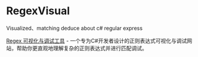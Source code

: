 # RegexVisual
Visualized、matching deduce about c# regular express

[Regex 可视化与调试工具](http://regex.south.takin.cc/) - 一个专为C#开发者设计的正则表达式可视化与调试网站，帮助你更直观地理解复杂的正则表达式并进行匹配调试。
